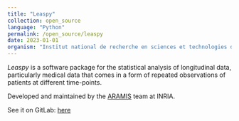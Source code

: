 ```yaml
---
title: "Leaspy"
collection: open_source
language: "Python"
permalink: /open_source/leaspy
date: 2023-01-01
organism: "Institut national de recherche en sciences et technologies du numérique (INRIA)"
---
```


*Leaspy* is a software package for the statistical analysis of longitudinal data, particularly medical data that comes in a form of repeated observations of patients at different time-points.

Developed and maintained by the [ARAMIS](https://www.aramislab.fr) team at INRIA.

See it on GitLab: [here](https://gitlab.com/icm-institute/aramislab/leaspy)
